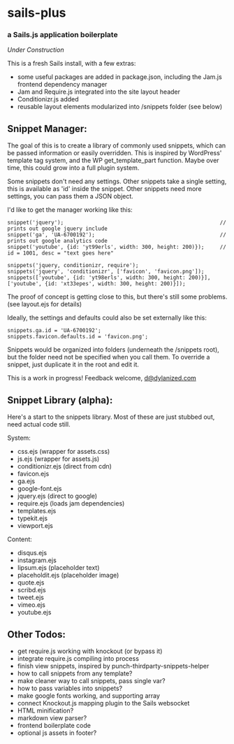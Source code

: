 # sails-plus
### a Sails.js application boilerplate

*Under Construction*

This is a fresh Sails install, with a few extras:

- some useful packages are added in package.json, including the Jam.js frontend dependency manager
- Jam and Require.js integrated into the site layout header
- Conditionizr.js added
- reusable layout elements modularized into /snippets folder (see below)

Snippet Manager:
---

The goal of this is to create a library of commonly used snippets, which can be passed information or easily overridden.  This is inspired by WordPress' template tag system, and the WP get_template_part function. Maybe over time, this could grow into a full plugin system.

Some snippets don't need any settings. Other snippets take a single setting, this is available as 'id' inside the snippet. Other snippets need more settings, you can pass them a JSON object.

I'd like to get the manager working like this:

	snippet('jquery');													// prints out google jquery include				
	snippet('ga', 'UA-6700192');										// prints out google analytics code
	snippet('youtube', {id: 'yt99erls', width: 300, height: 200)});  	// id = 1001, desc = "text goes here"
	
	snippets('jquery, conditionizr, require');
	snippets('jquery', 'conditionizr', ['favicon', 'favicon.png']);
	snippets(['youtube', {id: 'yt98erls', width: 300, height: 200)}], ['youtube', {id: 'xt33epes', width: 300, height: 200)}]);
	
The proof of concept is getting close to this, but there's still some problems. (see layout.ejs for details)
	
Ideally, the settings and defaults could also be set externally like this:
	
	snippets.ga.id = 'UA-6700192';
	snippets.favicon.defaults.id = 'favicon.png';
	
Snippets would be organized into folders (underneath the /snippets root), but the folder need not be specified when you call them. To override a snippet, just duplicate it in the root and edit it.
	
This is a work in progress! Feedback welcome, d@dylanized.com	

Snippet Library (alpha):
---

Here's a start to the snippets library. Most of these are just stubbed out, need actual code still.

System:

- css.ejs (wrapper for assets.css)
- js.ejs (wrapper for assets.js)
- conditionizr.ejs (direct from cdn)
- favicon.ejs
- ga.ejs
- google-font.ejs
- jquery.ejs (direct to google)
- require.ejs (loads jam dependencies)
- templates.ejs
- typekit.ejs
- viewport.ejs

Content:

- disqus.ejs
- instagram.ejs
- lipsum.ejs (placeholder text)
- placeholdit.ejs (placeholder image)
- quote.ejs
- scribd.ejs
- tweet.ejs
- vimeo.ejs
- youtube.ejs

Other Todos:
---

- get require.js working with knockout (or bypass it)
- integrate require.js compiling into process
- finish view snippets, inspired by punch-thirdparty-snippets-helper
- how to call snippets from any template?
- make cleaner way to call snippets, pass single var?
- how to pass variables into snippets?
- make google fonts working, and supporting array
- connect Knockout.js mapping plugin to the Sails websocket
- HTML minification?
- markdown view parser?
- frontend boilerplate code
- optional js assets in footer?
